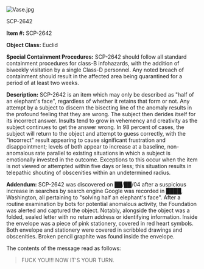 ![Vase.jpg](http://scp-wiki.wdfiles.com/local--files/scp-2642/Vase.jpg)

SCP-2642

**Item #:** SCP-2642

**Object Class:** Euclid

**Special Containment Procedures:** SCP-2642 should follow all standard containment procedures for class-B infohazards, with the addition of biweekly visitation by a single Class-D personnel. Any noted breach of containment should result in the affected area being quarantined for a period of at least two weeks.

**Description:** SCP-2642 is an item which may only be described as "half of an elephant's face", regardless of whether it retains that form or not. Any attempt by a subject to discern the bisecting line of the anomaly results in the profound feeling that they are wrong. The subject then derides itself for its incorrect answer. Insults tend to grow in vehemency and creativity as the subject continues to get the answer wrong. In 98 percent of cases, the subject will return to the object and attempt to guess correctly, with the "incorrect" result appearing to cause significant frustration and disappointment; levels of both appear to increase at a baseline, non-anomalous rate parallel to existing situations in which a subject is emotionally invested in the outcome. Exceptions to this occur when the item is not viewed or attempted within five days or less; this situation results in telepathic shouting of obscenities within an undetermined radius.

**Addendum:** SCP-2642 was discovered on ██/██/04 after a suspicious increase in searches by search engine Google was recorded in ████, Washington, all pertaining to "solving half an elephant's face". After a routine examination by bots for potential anomalous activity, the Foundation was alerted and captured the object. Notably, alongside the object was a folded, sealed letter with no return address or identifying information. Inside the envelope was a piece of pink stationery, covered in red heart symbols. Both envelope and stationery were covered in scribbled drawings and obscenities. Broken pencil graphite was found inside the envelope.

The contents of the message read as follows:

> FUCK YOU!!! NOW IT'S YOUR TURN.